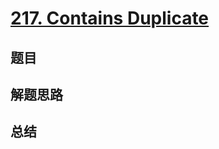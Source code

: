# [217. Contains Duplicate](https://leetcode.com/problems/contains-duplicate/)

## 题目


## 解题思路


## 总结


